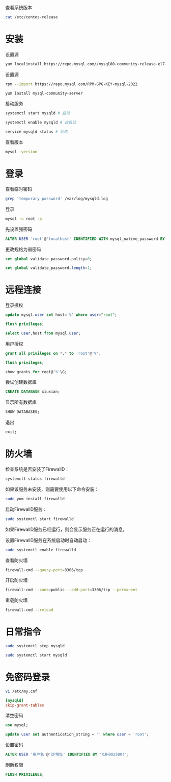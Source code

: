 查看系统版本

```sh
cat /etc/centos-release
```

# 安装
设置源
```sh
yum localinstall https://repo.mysql.com//mysql80-community-release-el7-1.noarch.rpm
```
设置源
```sh
rpm --import https://repo.mysql.com/RPM-GPG-KEY-mysql-2022
```
```sh
yum install mysql-community-server
```

启动服务
```sh
systemctl start mysqld # 启动

systemctl enable mysqld # 自启动

service mysqld status # 状态
```

查看版本
```sh
mysql -version
```


# 登录

查看临时密码
```sh
grep 'temporary password' /var/log/mysqld.log
```
登录
```sh
mysql -u root -p
```
先设置强密码
```sql
ALTER USER 'root'@'localhost' IDENTIFIED WITH mysql_native_password BY 'My002580!';
```
更改规格为弱密码
```sql
set global validate_password.policy=0;

set global validate_password.length=1;
```


# 远程连接

登录授权
```sql
update mysql.user set host='%' where user="root";

flush privileges;

select user,host from mysql.user;
```
用户授权
```sql
grant all privileges on *.* to 'root'@'%';

flush privileges;

show grants for root@'%'\G;
```

尝试创建数据库

```sql
CREATE DATABASE xiuxian;
```

显示所有数据库
```sql
SHOW DATABASES;
```

退出
```sql
exit;
```

# 防火墙

 检查系统是否安装了FirewallD：
```sh
systemctl status firewalld
```

如果该服务未安装，则需要使用以下命令安装：
```sh
sudo yum install firewalld
```

启动FirewallD服务：
```sh
sudo systemctl start firewalld
```
    
如果FirewallD服务已经运行，则会显示服务正在运行的消息。

设置FirewallD服务在系统启动时自动启动：

```sh
sudo systemctl enable firewalld
```

查看防火墙
```sh
firewall-cmd --query-port=3306/tcp
```

开启防火墙
```sh
firewall-cmd --zone=public --add-port=3306/tcp --permanent
```

重载防火墙
```sh
firewall-cmd --reload
```

# 日常指令

```sh
sudo systemctl stop mysqld
```

```sh
sudo systemctl start mysqld
```

# 免密码登录
```sh
vi /etc/my.cnf
```

```toml
[mysqld]
skip-grant-tables
```

清空密码
```sql
use mysql;
```
```sql
update user set authentication_string = '' where user = 'root';
```

设置密码
```sql
ALTER USER '用户名'@'IP地址' IDENTIFIED BY 'XJH002580!';
```

刷新权限
```sql
FLUSH PRIVILEGES;
```